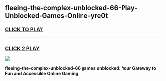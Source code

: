 
## fleeing-the-complex-unblocked-66-Play-Unblocked-Games-Online-yre0t
<h3>
<a href="https://premium76.site?title=fleeing-the-complex-unblocked-66&ref=25A">CLICK TO PLAY</a></h3>
<hr>

<h3>
<a href="https://premium76.site?title=fleeing-the-complex-unblocked-66&ref=25A">CLICK 2 PLAY</a>
  
</h3>

<a href="https://premium76.site?title=fleeing-the-complex-unblocked-66&ref=25A"><img src="https://clearcache.store/games.png"></a>


**fleeing-the-complex-unblocked-66 games unblocked: Your Gateway to Fun and Accessible Online Gaming**

